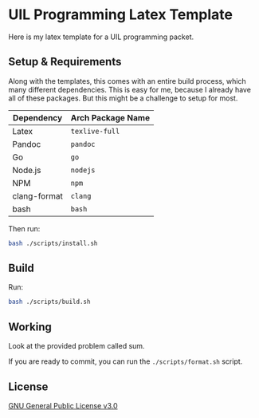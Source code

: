 # UIL Programming Latex Template

Here is my latex template for a UIL programming packet.

## Setup & Requirements

Along with the templates, this comes with an entire build process, which many different dependencies.
This is easy for me, because I already have all of these packages.
But this might be a challenge to setup for most.

| Dependency   | Arch Package Name |
| ------------ | ----------------- |
| Latex        | `texlive-full`    |
| Pandoc       | `pandoc`          |
| Go           | `go`              |
| Node.js      | `nodejs`          |
| NPM          | `npm`             |
| clang-format | `clang`           |
| bash         | `bash`            |

Then run:

```sh
bash ./scripts/install.sh
```

## Build

Run:

```sh
bash ./scripts/build.sh
```

## Working

Look at the provided problem called sum.

If you are ready to commit, you can run the `./scripts/format.sh` script.

## License

[GNU General Public License v3.0](LICENSE)
